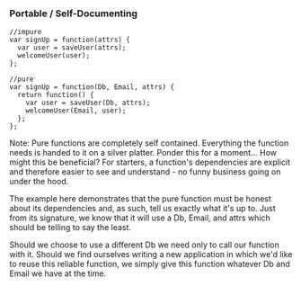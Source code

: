 ### Portable / Self-Documenting

```
//impure
var signUp = function(attrs) {
  var user = saveUser(attrs);
  welcomeUser(user);
};

//pure
var signUp = function(Db, Email, attrs) {
  return function() {
    var user = saveUser(Db, attrs);
    welcomeUser(Email, user);
  };
};
```

Note:
Pure functions are completely self contained. Everything the function needs is handed to it on a silver platter. Ponder this for a moment... How might this be beneficial? For starters, a function's dependencies are explicit and therefore easier to see and understand - no funny business going on under the hood.

The example here demonstrates that the pure function must be honest about its dependencies and, as such, tell us exactly what it's up to. Just from its signature, we know that it will use a Db, Email, and attrs which should be telling to say the least.

Should we choose to use a different Db we need only to call our function with it. Should we find ourselves writing a new application in which we'd like to reuse this reliable function, we simply give this function whatever Db and Email we have at the time.